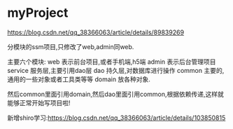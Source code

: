 # myProject
https://blog.csdn.net/qq_38366063/article/details/89839269

分模块的ssm项目,只修改了web,admin同web.

主要六个模块:
web 表示前台项目,或者手机端,h5端
admin 表示后台管理项目
service 服务层,主要引用dao层
dao 持久层,对数据库进行操作
common 主要的,通用的一些对象或者工具类等等
domain 放各种对象.

然后common里面引用domain,然后dao里面引用common,根据依赖传递,这样就能够正常开始写项目啦!

新增shiro学习:https://blog.csdn.net/qq_38366063/article/details/103850815
